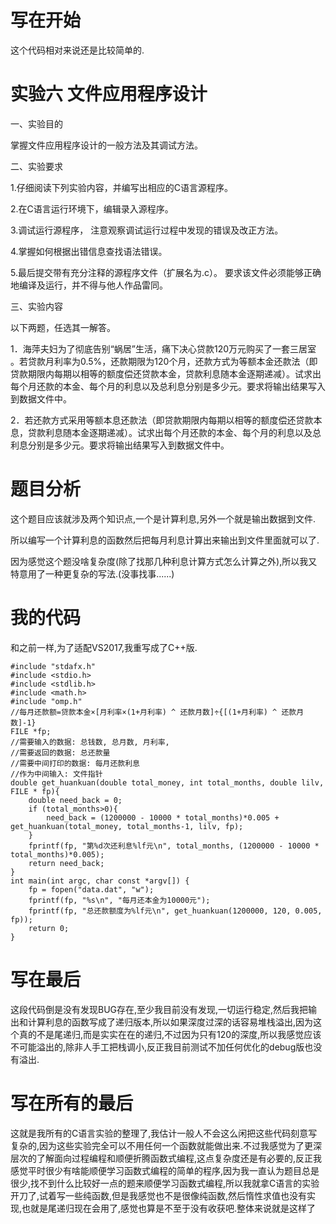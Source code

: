 # 写在开始
这个代码相对来说还是比较简单的.
# 实验六 文件应用程序设计

一、实验目的

掌握文件应用程序设计的一般方法及其调试方法。

二、实验要求

1.仔细阅读下列实验内容，并编写出相应的C语言源程序。

2.在C语言运行环境下，编辑录入源程序。

3.调试运行源程序， 注意观察调试运行过程中发现的错误及改正方法。

4.掌握如何根据出错信息查找语法错误。

5.最后提交带有充分注释的源程序文件（扩展名为.c）。 要求该文件必须能够正确地编译及运行，并不得与他人作品雷同。

三、实验内容

以下两题，任选其一解答。

1．海萍夫妇为了彻底告别“蜗居”生活，痛下决心贷款120万元购买了一套三居室 。若贷款月利率为0.5%，还款期限为120个月，还款方式为等额本金还款法（即贷款期限内每期以相等的额度偿还贷款本金，贷款利息随本金逐期递减）。试求出每个月还款的本金、每个月的利息以及总利息分别是多少元。要求将输出结果写入到数据文件中。

2．若还款方式采用等额本息还款法（即贷款期限内每期以相等的额度偿还贷款本息，贷款利息随本金逐期递减）。试求出每个月还款的本金、每个月的利息以及总利息分别是多少元。要求将输出结果写入到数据文件中。
# 题目分析
这个题目应该就涉及两个知识点,一个是计算利息,另外一个就是输出数据到文件.

所以编写一个计算利息的函数然后把每月利息计算出来输出到文件里面就可以了.

因为感觉这个题没啥复杂度(除了找那几种利息计算方式怎么计算之外),所以我又特意用了一种更复杂的写法.(没事找事......)

# 我的代码
和之前一样,为了适配VS2017,我重写成了C++版.
```
#include "stdafx.h"
#include <stdio.h>
#include <stdlib.h>
#include <math.h>
#include "omp.h"
//每月还款额=贷款本金×[月利率×(1+月利率) ^ 还款月数]÷{[(1+月利率) ^ 还款月数]-1}
FILE *fp;
//需要输入的数据: 总钱数, 总月数, 月利率,
//需要返回的数据: 总还款量
//需要中间打印的数据: 每月还款利息
//作为中间输入: 文件指针
double get_huankuan(double total_money, int total_months, double lilv, FILE * fp){
	double need_back = 0;
	if (total_months>0){
		need_back = (1200000 - 10000 * total_months)*0.005 + get_huankuan(total_money, total_months-1, lilv, fp);
	}
	fprintf(fp, "第%d次还利息%lf元\n", total_months, (1200000 - 10000 * total_months)*0.005);
	return need_back;
}
int main(int argc, char const *argv[]) {
	fp = fopen("data.dat", "w");
	fprintf(fp, "%s\n", "每月还本金为10000元");
	fprintf(fp, "总还款额度为%lf元\n", get_huankuan(1200000, 120, 0.005, fp));
	return 0;
}
```
# 写在最后
这段代码倒是没有发现BUG存在,至少我目前没有发现,一切运行稳定,然后我把输出和计算利息的函数写成了递归版本,所以如果深度过深的话容易堆栈溢出,因为这个真的不是尾递归,而是实实在在的递归,不过因为只有120的深度,所以我感觉应该不可能溢出的,除非人手工把栈调小,反正我目前测试不加任何优化的debug版也没有溢出.
# 写在所有的最后
这就是我所有的C语言实验的整理了,我估计一般人不会这么闲把这些代码刻意写复杂的,因为这些实验完全可以不用任何一个函数就能做出来.不过我感觉为了更深层次的了解面向过程编程和顺便折腾函数式编程,这点复杂度还是有必要的,反正我感觉平时很少有啥能顺便学习函数式编程的简单的程序,因为我一直认为题目总是很少,找不到什么比较好一点的题来顺便学习函数式编程,所以我就拿C语言的实验开刀了,试着写一些纯函数,但是我感觉也不是很像纯函数,然后惰性求值也没有实现,也就是尾递归现在会用了,感觉也算是不至于没有收获吧.整体来说就是这样了
